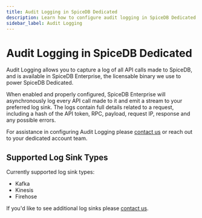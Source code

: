 ```yaml
---
title: Audit Logging in SpiceDB Dedicated
description: Learn how to configure audit logging in SpiceDB Dedicated.
sidebar_label: Audit Logging
---
```


# Audit Logging in SpiceDB Dedicated

Audit Logging allows you to capture a log of all API calls made to SpiceDB, and is available in SpiceDB Enterprise, the licensable binary we use to power SpiceDB Dedicated.

When enabled and properly configured, SpiceDB Enterprise will asynchronously log every API call made to it and emit a stream to your preferred log sink. The logs contain full details related to a request, including a hash of the API token, RPC, payload, request IP, response and any possible errors.

For assistance in configuring Audit Logging please [contact us](/contact-us) or reach out to your dedicated account team.

## Supported Log Sink Types

Currently supported log sink types:

- Kafka
- Kinesis
- Firehose

If you'd like to see additional log sinks please [contact us](/contact-us).